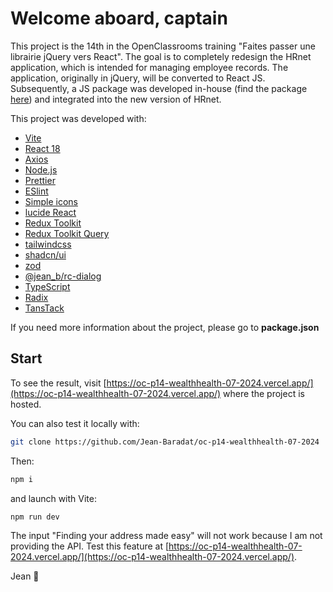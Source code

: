 # Welcome aboard, captain

This project is the 14th in the OpenClassrooms training "Faites passer une librairie jQuery vers React". The goal is to completely redesign the HRnet application, which is intended for managing employee records. The application, originally in jQuery, will be converted to React JS. Subsequently, a JS package was developed in-house (find the package [here](https://jean-baradat.github.io/oc-p14--jean_rc-dialog-10-2024/)) and integrated into the new version of HRnet.

This project was developed with:

- [Vite](https://vitejs.dev/)
- [React 18](https://react.dev/)
- [Axios](https://axios-http.com/)
- [Node.js](https://nodejs.org/en)
- [Prettier](https://prettier.io/)
- [ESlint](https://eslint.org/)
- [Simple icons](https://simpleicons.org/)
- [lucide React](https://lucide.dev/guide/packages/lucide-react)
- [Redux Toolkit](https://redux-toolkit.js.org/)
- [Redux Toolkit Query](https://redux-toolkit.js.org/rtk-query/overview)
- [tailwindcss](https://tailwindcss.com/)
- [shadcn/ui](https://ui.shadcn.com/)
- [zod](https://zod.dev/)
- [@jean_b/rc-dialog](https://jean-baradat.github.io/oc-p14--jean_rc-dialog-10-2024/)
- [TypeScript](https://www.typescriptlang.org/) 
- [Radix](https://www.radix-ui.com/) 
- [TansTack](https://tanstack.com/) 

If you need more information about the project, please go to **package.json**


## Start

To see the result, visit [https://oc-p14-wealthhealth-07-2024.vercel.app/](https://oc-p14-wealthhealth-07-2024.vercel.app/) where the project is hosted.

You can also test it locally with:

```bash
git clone https://github.com/Jean-Baradat/oc-p14-wealthhealth-07-2024
```

Then:
```bash
npm i
```

and launch with Vite:
```bash
npm run dev
```

The input "Finding your address made easy" will not work because I am not providing the API. Test this feature at [https://oc-p14-wealthhealth-07-2024.vercel.app/](https://oc-p14-wealthhealth-07-2024.vercel.app/).


Jean 👋
